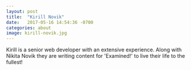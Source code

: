 ```yaml
---
layout: post
title:  "Kirill Novik"
date:   2017-05-16 14:54:36 -0700
categories: about
image: kirill-novik.jpg
---
```

Kirill is a senior web developer with an extensive experience. Along with Nikita Novik they are writing content for 'Examined!' to live their life to the fullest!